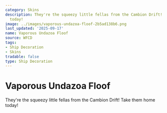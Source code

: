 ```yaml
---
category: Skins
description: They're the squeezy little fellas from the Cambion Drift! Take them home
  today!
image: ../images/vaporous-undazoa-floof-2b5ad138b6.png
last_updated: '2025-09-17'
name: Vaporous Undazoa Floof
source: WFCD
tags:
- Ship Decoration
- Skins
tradable: false
type: Ship Decoration
---
```


# Vaporous Undazoa Floof

They're the squeezy little fellas from the Cambion Drift! Take them home today!

